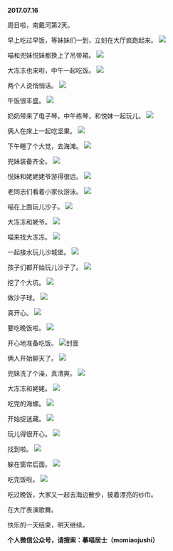 
          
**2017.07.16**

周日啦，南戴河第2天。

早上吃过早饭，等妹妹们一到，立刻在大厅疯跑起来。
![](//upload-images.jianshu.io/upload_images/51001-b4a228fd10b65d33.jpg)


喵和兜妹悦妹都换上了吊带裙。
![](//upload-images.jianshu.io/upload_images/51001-29b6fcd09df4e40d.jpg)


大冻冻也来啦，中午一起吃饭。
![](//upload-images.jianshu.io/upload_images/51001-4d5c977374da87aa.jpg)


两个人说悄悄话。
![](//upload-images.jianshu.io/upload_images/51001-46fa28eb319bbf05.jpg)


午饭很丰盛。
![](//upload-images.jianshu.io/upload_images/51001-4368fa2fb75eef83.jpg)


奶奶带来了电子琴，中午练琴，和悦妹一起玩儿。
![](//upload-images.jianshu.io/upload_images/51001-72c598e7fb1d0561.jpg)


俩人在床上一起吃坚果。
![](//upload-images.jianshu.io/upload_images/51001-31e105c1a720ed23.jpg)


下午睡了个大觉，去海滩。
![](//upload-images.jianshu.io/upload_images/51001-c67a0a393a6f4142.jpg)


兜妹装备齐全。
![](//upload-images.jianshu.io/upload_images/51001-98da96662e4c6b61.jpg)


悦妹和姥姥姥爷游得很远。
![](//upload-images.jianshu.io/upload_images/51001-a3d0707afa23d830.jpg)


老同志们看着小家伙游泳。
![](//upload-images.jianshu.io/upload_images/51001-c7ac65cb1892e513.jpg)


喵在上面玩儿沙子。
![](//upload-images.jianshu.io/upload_images/51001-b6753fadbdcef85e.jpg)


大冻冻和姥爷。
![](//upload-images.jianshu.io/upload_images/51001-7f00afd05c8bfbce.jpg)


喵来找大冻冻。
![](//upload-images.jianshu.io/upload_images/51001-02118f03e11a4aa9.jpg)


一起接水玩儿沙城堡。
![](//upload-images.jianshu.io/upload_images/51001-9e23808ea0e2d35b.jpg)


孩子们都开始玩儿沙子了。
![](//upload-images.jianshu.io/upload_images/51001-39229e59509369a4.jpg)


挖了个大坑。
![](//upload-images.jianshu.io/upload_images/51001-ad6ff0bf99f12d04.jpg)


做沙子球。
![](//upload-images.jianshu.io/upload_images/51001-29680db9927980dc.jpg)


真开心。
![](//upload-images.jianshu.io/upload_images/51001-4e0e9dc65240ab44.jpg)


要吃晚饭啦。
![](//upload-images.jianshu.io/upload_images/51001-65a24d1c25022f27.jpg)


开心地准备吃饭。
![](//upload-images.jianshu.io/upload_images/51001-737570cd4710b721.jpg)封面


俩人开始聊天了。
![](//upload-images.jianshu.io/upload_images/51001-a7d6fecf76957a5d.jpg)


兜妹洗了个澡，真清爽。
![](//upload-images.jianshu.io/upload_images/51001-37d8a67e5c3bf9f7.jpg)


大冻冻和姥姥。
![](//upload-images.jianshu.io/upload_images/51001-4cafb7412045d62f.jpg)


吃完的海螺。
![](//upload-images.jianshu.io/upload_images/51001-08d16ad941d9c507.jpg)


开始捉迷藏。
![](//upload-images.jianshu.io/upload_images/51001-1d239de521a6a205.jpg)


玩儿得很开心。
![](//upload-images.jianshu.io/upload_images/51001-78659ad67dfe5760.jpg)


找到啦。
![](//upload-images.jianshu.io/upload_images/51001-5856cbe7cdd8f87d.jpg)


躲在窗帘后面。
![](//upload-images.jianshu.io/upload_images/51001-d5cdae65ca87bccd.jpg)


吃完饭啦。
![](//upload-images.jianshu.io/upload_images/51001-bc69f89177170091.jpg)


吃过晚饭，大家又一起去海边散步，披着漂亮的纱巾。

在大厅表演歌舞。

快乐的一天结束，明天继续。


**个人微信公众号，请搜索：摹喵居士（momiaojushi）**

        